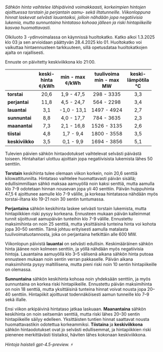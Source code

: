 *Sähkön hinta vaihtelee lähipäivinä voimakkaasti, korkeimpien hintojen ajoittuessa torstain ja perjantain aamu- sekä iltatunneille. Viikonloppuna hinnat laskevat selvästi lauantaiksi, jolloin nähdään jopa negatiivisia lukemia, mutta sunnuntaina hintataso kohoaa jälleen ja riski hintapiikeille kasvaa huomattavasti.*

Olkiluoto 3 -ydinvoimalassa on käynnissä huoltokatko. Katko alkoi 1.3.2025 klo 03 ja sen arvioidaan päättyvän 28.4.2025 klo 01. Huoltokatko voi vaikuttaa hintaennusteen tarkkuuteen, sillä opetusdataa huoltokatkojen ajalta on rajallisesti.

Ennuste on päivitetty keskiviikkona klo 21:00.

|           | keski-<br>hinta<br>¢/kWh | min - max<br>¢/kWh | tuulivoima<br>min - max<br>MW | keski-<br>lämpötila<br>°C |
|:----------|:------------------------:|:------------------:|:----------------------------:|:-------------------------:|
| **torstai**    |          20,6          |     1,9 - 47,5     |         298 - 3335          |            3,3            |
| **perjantai**  |          11,8          |     4,5 - 24,7     |         564 - 2298          |            3,4            |
| **lauantai**   |           3,1          |    -1,0 - 13,1     |        1497 - 4924          |            2,7            |
| **sunnuntai**  |           8,8          |     4,0 - 17,7     |         784 - 3635          |            2,3            |
| **maanantai**  |           7,3          |     2,1 - 16,8     |        1526 - 3135          |            2,6            |
| **tiistai**    |           4,8          |     1,7 - 9,4      |        1800 - 3558          |            3,5            |
| **keskiviikko**|           3,5          |     0,1 - 9,9      |        1694 - 3856          |            5,1            |

Tulevien päivien sähkön hintaodotukset vaihtelevat selvästi päivästä toiseen. Hintahaitari ulottuu ajoittain jopa negatiivisista lukemista lähes 50 senttiin.

**Torstain** keskihinta tulee olemaan viikon korkein, noin 20,6 senttiä kilowattitunnilta. Hintataso vaihtelee huomattavasti päivän sisällä; edullisimmillaan sähkö maksaa aamuyöllä noin kaksi senttiä, mutta aamulla klo 7-9 odotetaan hinnan nousevan jopa yli 40 senttiin. Päivän huippuhinta 47,5 ¢ ajoittunee aamulle klo 7-9 välille, ja korkeaa hintatasoa nähdään myös torstai-iltana klo 19-21 noin 30 sentin tuntumassa.

**Perjantaina** sähkön keskihinta laskee selvästi torstain lukemista, mutta hintapiikkien riski pysyy korkeana. Ennusteen mukaan päivän kalleimmat tunnit sijoittuvat aamupäivän tunteihin klo 7-9 välille. Ennustettu maksimihinta on noin 25 senttiä, mutta yksittäisinä tunteina hinta voi kohota jopa 30–50 senttiin. Tämä johtuu erityisesti aamulla matalasta tuulivoimatuotannosta, joka on perjantaina hetkittäin alle 600 MW.

Viikonlopun päivistä **lauantai** on selvästi edullisin. Keskimääräinen sähkön hinta jäänee noin kolmeen senttiin, ja yöllä nähdään myös negatiivisia hintoja. Lauantaina aamuyöllä klo 3–5 välisenä aikana sähkön hinta putoaa ennusteen mukaan noin sentin verran pakkaselle. Päivän aikana maksimihinta pysyy maltillisena, mutta pieni riski noin 10 sentin hintapiikeille on olemassa.

**Sunnuntaina** sähkön keskihinta kohoaa noin yhdeksään senttiin, ja myös sunnuntaina on korkea riski hintapiikeille. Ennustettu päivän maksimihinta on noin 18 senttiä, mutta yksittäisinä tunteina hinnat voivat nousta jopa 20–40 senttiin. Hintapiikit ajoittuvat todennäköisesti aamun tunneille klo 7–9 sekä illalle.

Ensi viikon arkipäivinä hintataso jatkaa laskuaan. **Maanantaina** sähkön keskihinta on noin seitsemän senttiä, mutta riski lähes 20–30 sentin hintapiikeille säilyy edelleen. Yksittäisten tuntien hinnat saattavat nousta huomattavastikin odotettua korkeammiksi. **Tiistaina** ja **keskiviikkona** sähkön hintaodotukset ovat jo selvästi edullisemmat, ja hintapiikkien riski pienenee merkittävästi tiistaiksi, häviten lähes kokonaan keskiviikkona.

*Hintoja haisteli gpt-4.5-preview.* ⚡️
